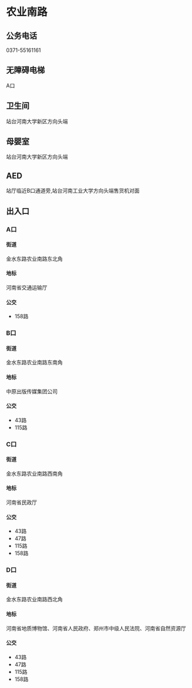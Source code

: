 # 农业南路

## 公务电话

0371-55161161

## 无障碍电梯

A口

## 卫生间

站台河南大学新区方向头端

## 母婴室

站台河南大学新区方向头端

## AED

站厅临近B口通道旁,站台河南工业大学方向头端售货机对面

## 出入口

### A口

#### 街道

金水东路农业南路东北角

#### 地标

河南省交通运输厅

#### 公交

- 158路

### B口

#### 街道

金水东路农业南路东南角

#### 地标

中原出版传媒集团公司

#### 公交

- 43路
- 115路

### C口

#### 街道

金水东路农业南路西南角

#### 地标

河南省民政厅

#### 公交

- 43路
- 47路
- 115路
- 158路

### D口

#### 街道

金水东路农业南路西北角

#### 地标

河南省地质博物馆、河南省人民政府、郑州市中级人民法院、河南省自然资源厅

#### 公交

- 43路
- 47路
- 115路
- 158路

